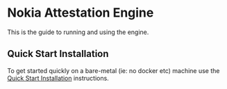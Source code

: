 # Nokia Attestation Engine

This is the guide to running and using the engine.

## Quick Start Installation

To get started quickly on a bare-metal (ie: no docker etc) machine use the [Quick Start Installation](quickstart/installation.md) instructions.
